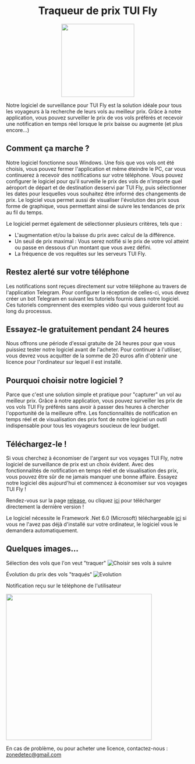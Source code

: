 <h1 align="center">Traqueur de prix TUI Fly</h1>

<p align="center">
  <img width="200" height="200" src="https://user-images.githubusercontent.com/56195432/233740093-1e9f2f45-52f3-44fe-8509-42bc6d5643ea.jpg">
</p>

Notre logiciel de surveillance pour TUI Fly est la solution idéale pour tous les voyageurs à la recherche de leurs vols au meilleur prix. 
Grâce à notre application, vous pouvez surveiller le prix de vos vols préférés et recevoir une notification en temps réel lorsque le prix baisse ou augmente (et plus encore...)

## Comment ça marche ?
Notre logiciel fonctionne sous Windows. Une fois que vos vols ont été choisis, vous pouvez fermer l'application et même éteindre le PC, car vous continuerez à recevoir des notifications sur votre téléphone. Vous pouvez configurer le logiciel pour qu'il surveille le prix des vols de n'importe quel aéroport de départ et de destination desservi par TUI Fly, puis sélectionner les dates pour lesquelles vous souhaitez être informé des changements de prix.
Le logiciel vous permet aussi de visualiser l'évolution des prix sous forme de graphique, vous permettant ainsi de suivre les tendances de prix au fil du temps.

Le logiciel permet également de sélectionner plusieurs critères, tels que :
- L'augmentation et/ou la baisse du prix avec calcul de la différence.
- Un seuil de prix maximal : Vous serez notifié si le prix de votre vol atteint ou passe en dessous d'un montant que vous avez défini.
- La fréquence de vos requêtes sur les serveurs TUI Fly. 

## Restez alerté sur votre téléphone
Les notifications sont reçues directement sur votre téléphone au travers de l'application Telegram. Pour configurer la réception de celles-ci, vous devez créer un bot Telegram en suivant les tutoriels fournis dans notre logiciel. Ces tutoriels comprennent des exemples vidéo qui vous guideront tout au long du processus.

## Essayez-le gratuitement pendant 24 heures
Nous offrons une période d'essai gratuite de 24 heures pour que vous puissiez tester notre logiciel avant de l'acheter. 
Pour continuer à l'utiliser, vous devrez vous acquitter de la somme de 20 euros afin d'obtenir une licence pour l'ordinateur sur lequel il est installé.

## Pourquoi choisir notre logiciel ?
Parce que c'est une solution simple et pratique pour "capturer" un vol au meilleur prix. Grâce à notre application, vous pouvez surveiller les prix de vos vols TUI Fly préférés sans avoir à passer des heures à chercher l'opportunité de la meilleure offre. Les fonctionnalités de notification en temps réel et de visualisation des prix font de notre logiciel un outil indispensable pour tous les voyageurs soucieux de leur budget.

## Téléchargez-le !
Si vous cherchez à économiser de l'argent sur vos voyages TUI Fly, notre logiciel de surveillance de prix est un choix évident. 
Avec des fonctionnalités de notification en temps réel et de visualisation des prix, vous pouvez être sûr de ne jamais manquer une bonne affaire. 
Essayez notre logiciel dès aujourd'hui et commencez à économiser sur vos voyages TUI Fly !

Rendez-vous sur la page [release](https://github.com/zonetecde/Traqueur-de-prix-TUI-Fly/releases/tag/Release), ou cliquez [ici](https://github.com/zonetecde/Traqueur-de-prix-TUI-Fly/releases/download/Release/Traqueur.TUI.Fly.exe) pour télécharger directement la dernière version !

Le logiciel nécessite le Framework .Net 6.0 (Microsoft) téléchargeable [ici](https://dotnet.microsoft.com/en-us/download/dotnet/thank-you/runtime-desktop-6.0.16-windows-x64-installer?cid=getdotnetcore) si vous ne l'avez pas déjà d'installé sur votre ordinateur, le logiciel vous le demandera automatiquement.

## Quelques images...

Sélection des vols que l'on veut "traquer"
![Choisir ses vols à suivre](https://user-images.githubusercontent.com/56195432/233738042-44a256c4-635e-45c6-9d4c-d918668ecfb3.png)

Évolution du prix des vols "traqués"
![Evolution](https://user-images.githubusercontent.com/56195432/233738250-e0574dc0-f3c3-42d4-b7f4-7b0be4ce6c9f.png)

Notification reçu sur le téléphone de l'utilisateur

<img src="https://user-images.githubusercontent.com/56195432/233738454-7a15dd76-3c79-4058-a41a-3d366c90b642.jpg" data-canonical-src="https://gyazo.com/eb5c5741b6a9a16c692170a41a49c858.png" width="400" />


En cas de problème, ou pour acheter une licence, contactez-nous : zonedetec@gmail.com
